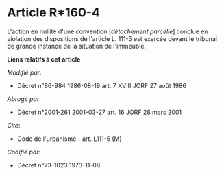 # Article R*160-4

L'action en nullité d'une convention [*détachement parcelle*] conclue en violation des dispositions de l'article L. 111-5 est
exercée devant le tribunal de grande instance de la situation de l'immeuble.

**Liens relatifs à cet article**

_Modifié par_:

  - Décret n°86-984 1986-08-19 art. 7 XVIII JORF 27 août 1986

_Abrogé par_:

  - Décret n°2001-261 2001-03-27 art. 16 JORF 28 mars 2001

_Cite_:

  - Code de l'urbanisme - art. L111-5 (M)

_Codifié par_:

  - Décret n°73-1023 1973-11-08
